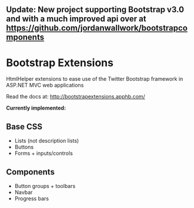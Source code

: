 ## Update: New project supporting Bootstrap v3.0 and with a much improved api over at https://github.com/jordanwallwork/bootstrapcomponents

Bootstrap Extensions
====================

HtmlHelper extensions to ease use of the Twitter Bootstrap framework in ASP.NET MVC web applications

Read the docs at: http://bootstrapextensions.apphb.com/

**Currently implemented:**

Base CSS
--------

- Lists (not description lists)
- Buttons
- Forms + inputs/controls

Components
----------

- Button groups + toolbars
- Navbar
- Progress bars
